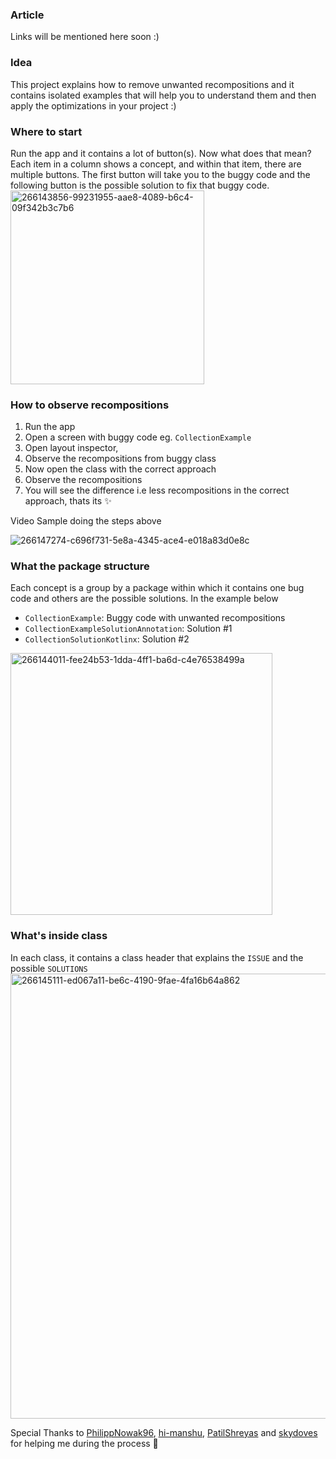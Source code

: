 ### Article
Links will be mentioned here soon :)

### Idea
This project explains how to remove unwanted recompositions and it contains isolated examples that will help you to understand them and then apply the optimizations in your project :)

### Where to start
Run the app and it contains a lot of button(s). Now what does that mean? Each item in a column shows a concept, and within that item, there are multiple buttons. The first button will take you to the buggy code and the following button is the possible solution to fix that buggy code. 
<img width="310" alt="266143856-99231955-aae8-4089-b6c4-09f342b3c7b6" src="https://github.com/hellosagar/ComposePerformance/assets/50016799/d1ce8460-900f-43f8-98d1-e3b214e26acd">

 

### How to observe recompositions
1. Run the app
2. Open a screen with buggy code eg. `CollectionExample`
3. Open layout inspector, 
4. Observe the recompositions from buggy class
5. Now open the class with the correct approach
6. Observe the recompositions 
7. You will see the difference i.e less recompositions in the correct approach, thats its ✨
 
Video Sample doing the steps above


![266147274-c696f731-5e8a-4345-ace4-e018a83d0e8c](https://github.com/hellosagar/ComposePerformance/assets/50016799/7ca1ca6f-2ebe-4a0a-aaae-ae3d4a20ae4e)




### What the package structure
Each concept is a group by a package within which it contains one bug code and others are the possible solutions. In the example below
- `CollectionExample`: Buggy code with unwanted recompositions
- `CollectionExampleSolutionAnnotation`: Solution #1
- `CollectionSolutionKotlinx`: Solution #2
<img width="419" alt="266144011-fee24b53-1dda-4ff1-ba6d-c4e76538499a" src="https://github.com/hellosagar/ComposePerformance/assets/50016799/762ca114-e7d5-44ca-b1f5-d6b1e0b68d3a">


### What's inside class
In each class, it contains a class header that explains the `ISSUE` and the possible `SOLUTIONS`
<img width="712" alt="266145111-ed067a11-be6c-4190-9fae-4fa16b64a862" src="https://github.com/hellosagar/ComposePerformance/assets/50016799/de7683d9-41eb-4be3-a6da-3a60bc257a27">

Special Thanks to [PhilippNowak96](https://github.com/PhilippNowak96), [hi-manshu](https://github.com/hi-manshu), [PatilShreyas](https://github.com/PatilShreyas) and [skydoves](https://github.com/skydoves) for helping me during the process 🙏

